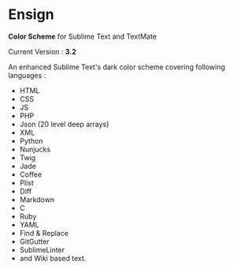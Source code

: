 # Ensign

**Color Scheme** for Sublime Text and TextMate 

Current Version : **3.2**

An enhanced Sublime Text's dark color scheme covering following languages :

+ HTML
+ CSS
+ JS
+ PHP
+ Json (20 level deep arrays)
+ XML
+ Python
+ Nunjucks
+ Twig
+ Jade
+ Coffee
+ Plist
+ Diff
+ Markdown
+ C
+ Ruby
+ YAML
+ Find &amp; Replace
+ GitGutter
+ SublimeLinter
+ and Wiki based text.


